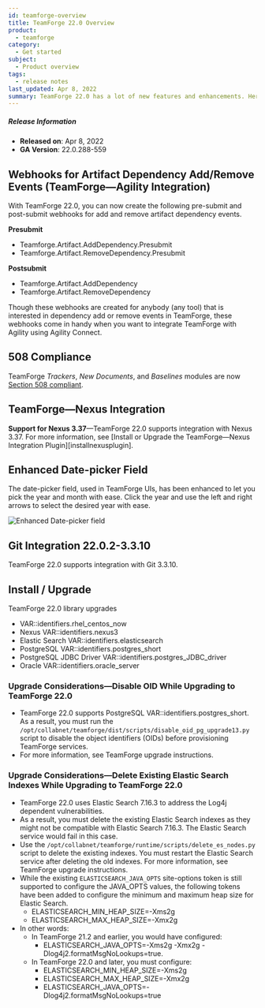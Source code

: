 ```yaml
---
id: teamforge-overview
title: TeamForge 22.0 Overview
product: 
  - teamforge
category:
  - Get started
subject:
  - Product overview
tags: 
  - release notes
last_updated: Apr 8, 2022
summary: TeamForge 22.0 has a lot of new features and enhancements. Here's a list of a few release-defining new features in TeamForge 22.0.
---
```


##### Release Information

* **Released on**: Apr 8, 2022
* **GA Version**: 22.0.288-559

## Webhooks for Artifact Dependency Add/Remove Events (TeamForge—Agility Integration)

With TeamForge 22.0, you can now create the following pre-submit and post-submit webhooks for add and remove artifact dependency events.

**Presubmit**

* Teamforge.Artifact.AddDependency.Presubmit
* Teamforge.Artifact.RemoveDependency.Presubmit

**Postsubmit**

* Teamforge.Artifact.AddDependency
* Teamforge.Artifact.RemoveDependency

Though these webhooks are created for anybody (any tool) that is interested in dependency add or remove events in TeamForge, these webhooks come in handy when you want to integrate TeamForge with Agility using Agility Connect.

## 508 Compliance
TeamForge _Trackers_, _New Documents_, and _Baselines_ modules are now [Section 508 compliant](https://508-compliance.org/).
## TeamForge—Nexus Integration

**Support for Nexus 3.37**—TeamForge 22.0 supports integration with Nexus 3.37. For more information, see [Install or Upgrade the TeamForge—Nexus Integration Plugin][installnexusplugin].

## Enhanced Date-picker Field
The date-picker field, used in TeamForge UIs, has been enhanced to let you pick the year and month with ease. Click the year and use the left and right arrows to select the desired year with ease.

![Enhanced Date-picker field](/docs/assets/images/22.0-date-picker-01.png)

## Git Integration 22.0.2-3.3.10

TeamForge 22.0 supports integration with Git 3.3.10.

## Install / Upgrade

TeamForge 22.0 library upgrades
 * VAR::identifiers.rhel_centos_now
 * Nexus VAR::identifiers.nexus3
 * Elastic Search VAR::identifiers.elasticsearch
 * PostgreSQL VAR::identifiers.postgres_short
 * PostgreSQL JDBC Driver VAR::identifiers.postgres_JDBC_driver
 * Oracle VAR::identifiers.oracle_server

### Upgrade Considerations—Disable OID While Upgrading to TeamForge 22.0

* TeamForge 22.0 supports PostgreSQL VAR::identifiers.postgres_short. As a result, you must run the `/opt/collabnet/teamforge/dist/scripts/disable_oid_pg_upgrade13.py` script to disable the object identifiers (OIDs) before provisioning TeamForge services. 
* For more information, see TeamForge upgrade instructions.

### Upgrade Considerations—Delete Existing Elastic Search Indexes While Upgrading to TeamForge 22.0

* TeamForge 22.0 uses Elastic Search 7.16.3 to address the Log4j dependent vulnerabilities. 
* As a result, you must delete the existing Elastic Search indexes as they might not be compatible with Elastic Search 7.16.3. The Elastic Search service would fail in this case. 
* Use the `/opt/collabnet/teamforge/runtime/scripts/delete_es_nodes.py` script to delete the existing indexes. You must restart the Elastic Search service after deleting the old indexes. For more information, see TeamForge upgrade instructions.
* While the existing `ELASTICSEARCH_JAVA_OPTS` site-options token is still supported to configure the JAVA_OPTS values, the following tokens have been added to configure the minimum and maximum heap size for Elastic Search.
  * ELASTICSEARCH_MIN_HEAP_SIZE=-Xms2g
  * ELASTICSEARCH_MAX_HEAP_SIZE=-Xmx2g
* In other words:
  * In TeamForge 21.2 and earlier, you would have configured: 
    * ELASTICSEARCH_JAVA_OPTS=-Xms2g -Xmx2g -Dlog4j2.formatMsgNoLookups=true. 
  * In TeamForge 22.0 and later, you must configure:
    * ELASTICSEARCH_MIN_HEAP_SIZE=-Xms2g
    * ELASTICSEARCH_MAX_HEAP_SIZE=-Xmx2g
    * ELASTICSEARCH_JAVA_OPTS=-Dlog4j2.formatMsgNoLookups=true
